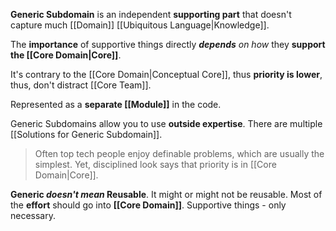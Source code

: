 **Generic Subdomain** is an independent **supporting part** 
that doesn't capture much [[Domain]] [[Ubiquitous Language|Knowledge]].

The **importance** of supportive things directly 
***depends*** *on how* they **support the [[Core Domain|Core]]**.

It's contrary to the [[Core Domain|Conceptual Core]], thus **priority is lower**,
thus, don't distract [[Core Team]].

Represented as a **separate [[Module]]** in the code.

Generic Subdomains allow you to use **outside expertise**.
There are multiple [[Solutions for Generic Subdomain]].

> Often top tech people enjoy definable problems, which are usually the simplest. Yet, disciplined look says that priority is in [[Core Domain|Core]].

**Generic *doesn't mean* Reusable**. It might or might not be reusable.
Most of the **effort** should go into **[[Core Domain]]**. 
Supportive things - only necessary.

